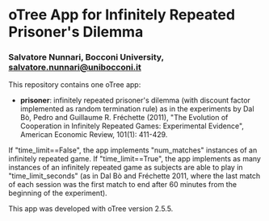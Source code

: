 # oTree App for Infinitely Repeated Prisoner's Dilemma
### Salvatore Nunnari, Bocconi University, salvatore.nunnari@unibocconi.it

This repository contains one oTree app:

* **prisoner**: infinitely repeated prisoner's dilemma (with discount factor implemented as random termination rule) as in the experiments by Dal Bò, Pedro and Guillaume R. Fréchette (2011), "The Evolution of Cooperation in Infinitely Repeated Games: Experimental Evidence", American Economic Review, 101(1): 411-429. 

If "time_limit==False", the app implements "num_matches" instances of an infinitely repeated game. If "time_limit==True", the app implements as many instances of an infinitely repeated game as subjects are able to play in "time_limit_seconds" (as in Dal Bò and Fréchette 2011, where the last match of each session was the first match to end after 60 minutes from the beginning of the experiment). 

This app was developed with oTree version 2.5.5.

